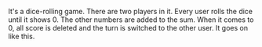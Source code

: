 It's a dice-rolling game. There are two players in it. Every user rolls the dice until it shows 0. The other numbers are added to the sum. When it comes to 0, all score is deleted and the turn is switched to the other user. It goes on like this.

